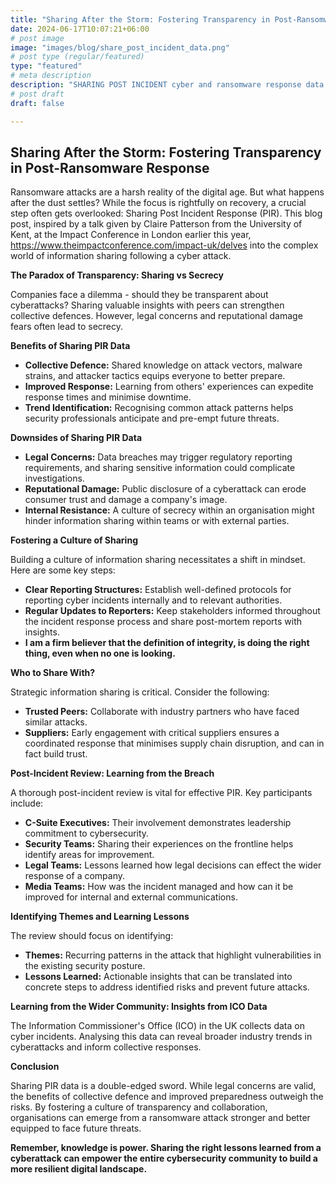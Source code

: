 ```yaml
---
title: "Sharing After the Storm: Fostering Transparency in Post-Ransomware Response"
date: 2024-06-17T10:07:21+06:00
# post image
image: "images/blog/share_post_incident_data.png"
# post type (regular/featured)
type: "featured"
# meta description
description: "SHARING POST INCIDENT cyber and ransomware response data and learning points to prevent attacks in the future"
# post draft
draft: false

---
```


## Sharing After the Storm: Fostering Transparency in Post-Ransomware Response

Ransomware attacks are a harsh reality of the digital age. But what happens after the dust settles?  While the focus is rightfully on recovery, a crucial step often gets overlooked: Sharing Post Incident Response (PIR). This blog post, inspired by a talk given by Claire Patterson from the University of Kent, at the Impact Conference in London earlier this year, https://www.theimpactconference.com/impact-uk/delves into the complex world of information sharing following a cyber attack. 

**The Paradox of Transparency: Sharing vs Secrecy**

Companies face a dilemma -  should they be transparent about cyberattacks? Sharing valuable insights with peers can strengthen collective defences. However, legal concerns and reputational damage fears often lead to secrecy.

**Benefits of Sharing PIR Data**

* **Collective Defence:** Shared knowledge on attack vectors, malware strains, and attacker tactics equips everyone to better prepare.
* **Improved Response:** Learning from others' experiences can expedite response times and minimise downtime.
* **Trend Identification:** Recognising common attack patterns helps security professionals anticipate and pre-empt future threats.

**Downsides of Sharing PIR Data**

* **Legal Concerns:** Data breaches may trigger regulatory reporting requirements, and sharing sensitive information could complicate investigations.
* **Reputational Damage:** Public disclosure of a cyberattack can erode consumer trust and damage a company's image.
* **Internal Resistance:**  A culture of secrecy within an organisation might hinder information sharing within teams or with external parties.

**Fostering a Culture of Sharing**

Building a culture of information sharing necessitates a shift in mindset. Here are some key steps:

* **Clear Reporting Structures:** Establish well-defined protocols for reporting cyber incidents internally and to relevant authorities.
* **Regular Updates to Reporters:** Keep stakeholders informed throughout the incident response process and share post-mortem reports with insights.
* **I am a firm believer that the definition of integrity, is doing the right thing, even when no one is looking.**

**Who to Share With?**

Strategic information sharing is critical. Consider the following:

* **Trusted Peers:** Collaborate with industry partners who have faced similar attacks.
* **Suppliers:** Early engagement with critical suppliers ensures a coordinated response that minimises supply chain disruption, and can in fact build trust.

**Post-Incident Review: Learning from the Breach**

A thorough post-incident review is vital for effective PIR.  Key participants include:

* **C-Suite Executives:** Their involvement demonstrates leadership commitment to cybersecurity.
* **Security Teams:**  Sharing their experiences on the frontline helps identify areas for improvement.
* **Legal Teams:** Lessons learned how legal decisions can effect the wider response of a company.
* **Media Teams:** How was the incident managed and how can it be improved for internal and external communications.

**Identifying Themes and Learning Lessons**

The review should focus on identifying:

* **Themes:** Recurring patterns in the attack that highlight vulnerabilities in the existing security posture. 
* **Lessons Learned:** Actionable insights that can be translated into concrete steps to address identified risks and prevent future attacks. 

**Learning from the Wider Community: Insights from ICO Data**

The Information Commissioner's Office (ICO) in the UK collects data on cyber incidents. Analysing this data can reveal broader industry trends in cyberattacks and inform collective responses.

**Conclusion**

Sharing PIR data is a double-edged sword. While legal concerns are valid, the benefits of collective defence and improved preparedness outweigh the risks. By fostering a culture of transparency and collaboration, organisations can emerge from a ransomware attack stronger and better equipped to face future threats.

**Remember, knowledge is power. Sharing the right lessons learned from a cyberattack can empower the entire cybersecurity community to build a more resilient digital landscape.**

